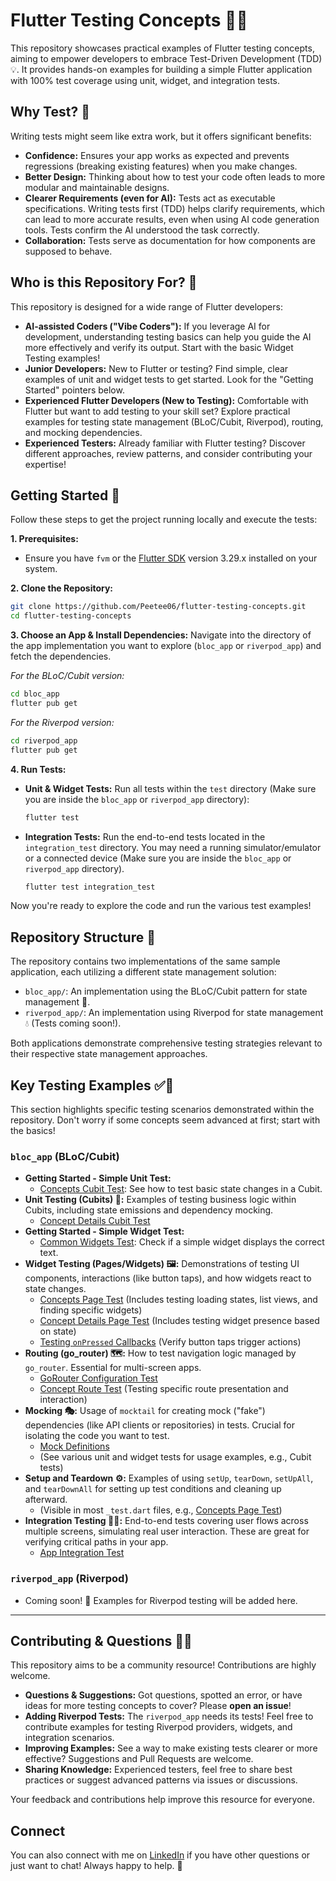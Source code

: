 # Flutter Testing Concepts 🧪🎯

This repository showcases practical examples of Flutter testing concepts, aiming to empower developers to embrace Test-Driven Development (TDD) 💡. It provides hands-on examples for building a simple Flutter application with 100% test coverage using unit, widget, and integration tests.

## Why Test? 🤔

Writing tests might seem like extra work, but it offers significant benefits:

* **Confidence:** Ensures your app works as expected and prevents regressions (breaking existing features) when you make changes.
* **Better Design:** Thinking about how to test your code often leads to more modular and maintainable designs.
* **Clearer Requirements (even for AI):** Tests act as executable specifications. Writing tests first (TDD) helps clarify requirements, which can lead to more accurate results, even when using AI code generation tools. Tests confirm the AI understood the task correctly.
* **Collaboration:** Tests serve as documentation for how components are supposed to behave.

## Who is this Repository For? 👥

This repository is designed for a wide range of Flutter developers:

* **AI-assisted Coders ("Vibe Coders"):** If you leverage AI for development, understanding testing basics can help you guide the AI more effectively and verify its output. Start with the basic Widget Testing examples!
* **Junior Developers:** New to Flutter or testing? Find simple, clear examples of unit and widget tests to get started. Look for the "Getting Started" pointers below.
* **Experienced Flutter Developers (New to Testing):** Comfortable with Flutter but want to add testing to your skill set? Explore practical examples for testing state management (BLoC/Cubit, Riverpod), routing, and mocking dependencies.
* **Experienced Testers:** Already familiar with Flutter testing? Discover different approaches, review patterns, and consider contributing your expertise!

## Getting Started 🚀

Follow these steps to get the project running locally and execute the tests:

**1. Prerequisites:**

* Ensure you have `fvm` or the [Flutter SDK](https://docs.flutter.dev/get-started/install) version 3.29.x installed on your system.

**2. Clone the Repository:**

   ```bash
   git clone https://github.com/Peetee06/flutter-testing-concepts.git
   cd flutter-testing-concepts
   ```

**3. Choose an App & Install Dependencies:**
   Navigate into the directory of the app implementation you want to explore (`bloc_app` or `riverpod_app`) and fetch the dependencies.

   *For the BLoC/Cubit version:*

   ```bash
   cd bloc_app
   flutter pub get
   ```

   *For the Riverpod version:*

   ```bash
   cd riverpod_app
   flutter pub get 
   ```

**4. Run Tests:**

* **Unit & Widget Tests:** Run all tests within the `test` directory (Make sure you are inside the `bloc_app` or `riverpod_app` directory):

  ```bash
  flutter test
  ```

* **Integration Tests:** Run the end-to-end tests located in the `integration_test` directory. You may need a running simulator/emulator or a connected device (Make sure you are inside the `bloc_app` or `riverpod_app` directory).

  ```bash
  flutter test integration_test
  ```

Now you're ready to explore the code and run the various test examples!

## Repository Structure 📁

The repository contains two implementations of the same sample application, each utilizing a different state management solution:

* `bloc_app/`: An implementation using the BLoC/Cubit pattern for state management 🧱.
* `riverpod_app/`: An implementation using Riverpod for state management 💧 (Tests coming soon!).

Both applications demonstrate comprehensive testing strategies relevant to their respective state management approaches.

## Key Testing Examples ✅🔬

This section highlights specific testing scenarios demonstrated within the repository. Don't worry if some concepts seem advanced at first; start with the basics!

### `bloc_app` (BLoC/Cubit)

* **Getting Started - Simple Unit Test:**
  * [Concepts Cubit Test](bloc_app/test/features/concepts/cubit/concepts_cubit_test.dart): See how to test basic state changes in a Cubit.
* **Unit Testing (Cubits) 🧩:** Examples of testing business logic within Cubits, including state emissions and dependency mocking.
  * [Concept Details Cubit Test](bloc_app/test/features/concept/cubit/concept_cubit_test.dart)
* **Getting Started - Simple Widget Test:**
  * [Common Widgets Test](bloc_app/test/common/widgets/app_bar_test.dart): Check if a simple widget displays the correct text.
* **Widget Testing (Pages/Widgets) 🖼️:** Demonstrations of testing UI components, interactions (like button taps), and how widgets react to state changes.
  * [Concepts Page Test](bloc_app/test/features/concepts/view/concepts_page_test.dart) (Includes testing loading states, list views, and finding specific widgets)
  * [Concept Details Page Test](bloc_app/test/features/concept/view/concept_page_test.dart) (Includes testing widget presence based on state)
  * [Testing `onPressed` Callbacks](bloc_app/test/features/challenges/challenge/view/widgets/answer_button_test.dart) (Verify button taps trigger actions)
* **Routing (go_router) 🗺️:** How to test navigation logic managed by `go_router`. Essential for multi-screen apps.
  * [GoRouter Configuration Test](bloc_app/test/routing/go_router_test.dart)
  * [Concept Route Test](bloc_app/test/features/concept/concept_route_test.dart) (Testing specific route presentation and interaction)
* **Mocking 🎭:** Usage of `mocktail` for creating mock ("fake") dependencies (like API clients or repositories) in tests. Crucial for isolating the code you want to test.
  * [Mock Definitions](bloc_app/test/mocks.dart)
  * (See various unit and widget tests for usage examples, e.g., Cubit tests)
* **Setup and Teardown ⚙️:** Examples of using `setUp`, `tearDown`, `setUpAll`, and `tearDownAll` for setting up test conditions and cleaning up afterward.
  * (Visible in most `_test.dart` files, e.g., [Concepts Page Test](bloc_app/test/features/concepts/view/concepts_page_test.dart))
* **Integration Testing 🔗🚀:** End-to-end tests covering user flows across multiple screens, simulating real user interaction. These are great for verifying critical paths in your app.
  * [App Integration Test](bloc_app/integration_test/app_test.dart)

### `riverpod_app` (Riverpod)

* Coming soon! 🚧 Examples for Riverpod testing will be added here.

---

## Contributing & Questions 🤔💡

This repository aims to be a community resource! Contributions are highly welcome.

* **Questions & Suggestions:** Got questions, spotted an error, or have ideas for more testing concepts to cover? Please **open an issue**!
* **Adding Riverpod Tests:** The `riverpod_app` needs its tests! Feel free to contribute examples for testing Riverpod providers, widgets, and integration scenarios.
* **Improving Examples:** See a way to make existing tests clearer or more effective? Suggestions and Pull Requests are welcome.
* **Sharing Knowledge:** Experienced testers, feel free to share best practices or suggest advanced patterns via issues or discussions.

Your feedback and contributions help improve this resource for everyone.

## Connect

You can also connect with me on [LinkedIn](https://www.linkedin.com/in/peter-trost-595a27173/) if you have other questions or just want to chat! Always happy to help. 🤝
